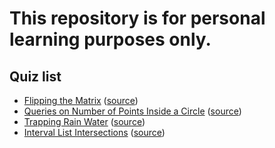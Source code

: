 # This repository is for personal learning purposes only.

## Quiz list

- [Flipping the Matrix](https://github.com/kevin85112/Quiz/tree/master/Quiz/FlippingTheMatrix) ([source](https://www.hackerrank.com/challenges/flipping-the-matrix/problem))
- [Queries on Number of Points Inside a Circle](https://github.com/kevin85112/Quiz/tree/master/Quiz/QueriesOnNumberOfPointsInsideACircle) ([source](https://leetcode.com/problems/queries-on-number-of-points-inside-a-circle/))
- [Trapping Rain Water](https://github.com/kevin85112/Quiz/tree/master/Quiz/TrappingRainWater) ([source](https://leetcode.com/problems/trapping-rain-water/))
- [Interval List Intersections](https://github.com/kevin85112/Quiz/tree/master/Quiz/IntervalListIntersections) ([source](https://leetcode.com/problems/interval-list-intersections/))
